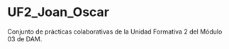 # UF2_Joan_Oscar
Conjunto de prácticas colaborativas de la Unidad Formativa 2 del Módulo 03 de DAM.
